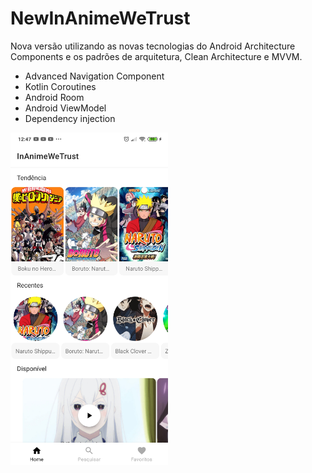 # NewInAnimeWeTrust
Nova versão utilizando as novas tecnologias do Android Architecture Components e os padrões de arquitetura, Clean Architecture e MVVM.
<ul>
  <li>Advanced Navigation Component</li>
  <li>Kotlin Coroutines</li>
  <li>Android Room</li>
  <li>Android ViewModel</li>
  <li>Dependency injection</li>
</ul>

<img src="https://github.com/20202899/NewInAnimeWeTrust/blob/master/imgs/Screenshot_2020-07-29-12-47-03-770_com.carlos.silva.inanimewetrust.jpg?raw=true" width="50%" height="50%">
